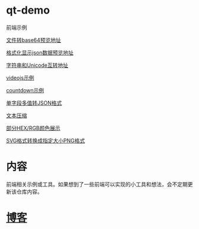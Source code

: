 # qt-demo
前端示例 

[文件转base64预览地址](https://lightbc.github.io/qt-demo/html/convertFileToBase64.html) 

[格式化显示json数据预览地址](https://lightbc.github.io/qt-demo/html/formatJson.html)

[字符串和Unicode互转地址](https://lightbc.github.io/qt-demo/html/charactersAndUnicodeConvert.html)

[videojs示例](https://lightbc.github.io/qt-demo/html/videoJsDemo.html)

[countdown示例](https://lightbc.github.io/qt-demo/html/countdown.html)

[单字段多值转JSON格式](https://lightbc.github.io/qt-demo/html/singleDataToJson.html)

[文本压缩](https://lightbc.github.io/qt-demo/html/strZip.html)

[部分HEX/RGB颜色展示](https://lightbc.github.io/qt-demo/html/colorCode.html)

[SVG格式转换成指定大小PNG格式](https://lightbc.github.io/qt-demo/html/ConvertImage.html)

# 内容
前端相关示例或工具。如果想到了一些前端可以实现的小工具和想法，会不定期更新该仓库内容。

# [博客](https://www.cnblogs.com/lightbc/)